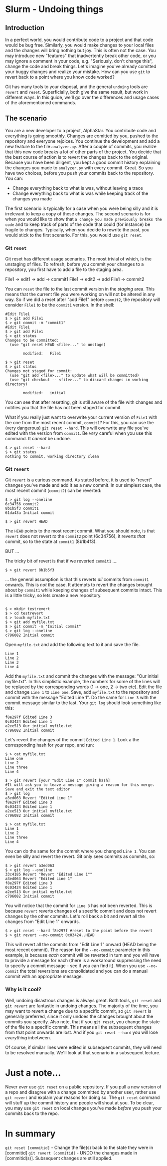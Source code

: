 # Slurm - Undoing things 


## Introduction

In a perfect world, you would contribute code to a project and that code would be bug free. Similarly, you would make changes to your local files and the changes will bring nothing but joy.  This is often not the case. You may introduce new "features" that inadvertently break other code, or you may ignore a comment in your code, e.g. "Seriously, don't change this", change the code and break things. Let's imagine you've already comitted your buggy changes and realize your mistake.  How can you use ``git`` to revert back to a point where you know code worked?

Git has many tools to your disposal, and the general ``undoing`` tools are ``revert`` and ``reset``.  Superficially, both give the same result, but work in different ways.  In this guide, we'll go over the differences and usage cases of the aforementioned commands.


## The scenario

You are a new developer to a project, AlphaStar. You contribute code and everything is going smoothly.  Changes are comitted by you, pushed to the repository and everyone rejoices.  You continue the development and add a new feature to the file ``analyzer.py``.  After a couple of commits, you realize that this new code breaks a lot of other parts of the project. You decide that the best course of action is to revert the changes back to the original. Because you have been diligent, you kept a good commit history explaining the changes you made to ``analyzer.py`` with every commit. Great.  So you have two choices, before you push your commits back to the repository.  You can:

* Change everything back to what is was, without leaving a trace
* Change everything back to what is was while keeping track of the changes you made

The first scenario is typically for a case when you were being silly and it is irrelevant to keep a copy of these changes.  The second scenario is for when you would like to show that ``a change you made previously breaks the code`` and to keep track of parts of the code that could (for instance) be fragile to changes. Typically, when you decide to rewrite the past, you would stick to the first scenario.  For this, you would use ``git reset``.  

### Git ``reset``

Git reset has different usage scenarios.  The most trivial of which, is the unstaging of files. To refresh, before you commit your changes to a repository, you first have to add a file to the staging area.

File1 -> edit1 -> add -> commit1
File1 -> edit2 -> add File1 -> commit2


You can ``reset`` the file to the last commit version in the _staging_ area.  This means that the current file you were working on will not be altered in any way.  So if we did a reset after "add File1" before ``commit2``, the repository will consider ``File1`` to be the ``commit1`` version. In the shell:

```shell
#Edit File1
$ > git add File1
$ > git commit -m "commit1"
#Edit File1
$ > git add File1
$ > git status
Changes to be committed:
  (use "git reset HEAD <file>..." to unstage)

        modified:   File1

$ > git reset 
$ > git status
Changes not staged for commit:
  (use "git add <file>..." to update what will be committed)
  (use "git checkout -- <file>..." to discard changes in working directory)

        modified:   initial
```

You can see that after resetting, git is still aware of the file with changes and notifies you that the file has not been staged for commit.  

What if you really just want to overwrite your current version of ``File1`` with the one from  the most recent commit, ``commit1``? For this, you can use the (very dangerous) ``git reset --hard``.  This will overwrite any file you've edited with the version from ``commit1``.  Be _*very*_ careful when you use this command.  It _cannot_ be undone.


```shell
$ > git reset --hard
$ > git status
nothing to commit, working directory clean
```

### Git ``revert``

Git ``revert`` is a curious command.  As stated before, it is used to "revert" changes you've made and add it as a new commit. In our simplest case, the most recent commit (``commit2``) can be reverted:

```shell
$ > git log --oneline
6c34756 commit2
8b1b5f3 commit1
61da43a Initial commit

$ > git revert HEAD
```

The ``HEAD`` points to the most recent commit. What you should note, is that ``revert`` does not revert _*to*_ the ``commit2`` point (6c34756), it reverts _*that*_ commit, so to the state at ``commit1`` (8b1b4f3). 

BUT ... 

The tricky bit of revert is that if we reverted ``commit1`` .... 

```shell
$ > git revert 8b1b5f3
```

... the general assumption is that this reverts _all_ commits from ``commit1`` onwards.  This is _not_ the case.  It attempts to revert the changes brought about by ``commit1`` while keeping changes of subsequent commits intact.  This is a little tricky, so lets create a new repository. 

```shell

$ > mkdir testrevert
$ > cd testrevert
$ > touch myfile.txt
$ > git add myfile.txt
$ > git commit -m "Initial commit"
$ > git log --oneline
c796082 Initial commit
```

Open ``myfile.txt`` and add the following text to it and save the file.

```
Line 1
Line 2
Line 3
Line 4
```

Add the ``myfile.txt`` and commit the changes with the message: "Our initial myfile.txt". In this simplistic example, the numbers for some of the lines will be replaced by the corresponding words (1 -> one, 2 -> two etc).  Edit the file and change ``Line 1`` to ``Line one``.  Save, add ``myfile.txt`` to the repository and commit with the message "Edited Line 1".  Do the same for ``Line 3`` with the commit message similar to the last. Your ``git log`` should look something like this:

```shell
f8e297f Edited Line 3
0c03424 Edited Line 1
a2ee513 Our initial myfile.txt
c796082 Initial commit
```

Let's revert the changes of the commit ``Edited Line 1``.  Look a the corresponding hash for your repo, and run:

```shell
$ > cat myfile.txt
Line one
Line 2
Line three
Line 4

$ > git revert [your "Edit Line 1" commit hash]
#It will ask you to leave a message giving a reason for this merge.  Save and exit the text editor
$ > git log
a3ed063 Revert "Edited Line 1"
f8e297f Edited Line 3
0c03424 Edited Line 1
a2ee513 Our initial myfile.txt
c796082 Initial commit

$ > cat myfile.txt
Line 1
Line 2
Line three
Line 4
```

You can do the same for the commit where you changed ``Line 1``.  You can even be silly and revert the revert. Git only sees commits as commits, so:

```shell
$ > git revert a3ed063
$ > git log --oneline
33c4185 Revert "Revert "Edited Line 1""
a3ed063 Revert "Edited Line 1"
f8e297f Edited Line 3
0c03424 Edited Line 1
a2ee513 Our initial myfile.txt
c796082 Initial commit
```

You will notice that the commit for ``Line 3`` has not been reverted.  This is because ``revert`` reverts changes of a specific commit and does not revert changes by the other commits.  Let's roll back a bit and revert all the changes from "Edit Line 1" onwards.

```shell 
$ > git reset --hard f8e297f #reset to the point before the revert
$ > git revert --no-commit 0c03424..HEAD
```
This will revert all the commits from "Edit Line 1" onward (HEAD being the most recent commit).  The reason for the ``--no-commit`` parameter in this example, is because _each_ commit will be reverted in turn and you will have to provide a message for each (there is a workaround suppressing the need to specify a commit message - see if you can find it).  When you use ``--no-commit`` the total reversions are consolidated and you can do a manual commit with an appropriate message. 

### Why is it cool?

Well, undoing disastrous changes is always great.  Both tools, ``git reset`` and ``git revert`` are fantastic in undoing changes.  The majority of the time, you may want to revert a change due to a specific commit, so ``git revert`` is generally preferred, since it only undoes the changes brought about the commits you specify. Also note, that if you ``git reset``, you change the state of the file to a specific commit.  This means all the subsequent changes from that point onwards are lost.  And if you ``git reset --hard`` you will lose _everything_ inbetween.

Of course, if similar lines were edited in subsequent commits, they will need to be resolved manually.  We'll look at that scenario in a subsequent lecture.

# Just a note...

Never _ever_ use ``git reset`` on a public repository.  If you pull a new version of a repo and disagree with a change committed by another user, rather use ``git revert`` and explain your reasons for doing so. The ``git reset`` command will stuff up the commit history and people will shout at you. To be clear, you may use ``git reset`` on local changes you've made _before_ you push your commits back to the repo.

# In summary 

``git reset [commitid]`` - Change the file(s) back to the state they were in [commitid]
``git revert [commitid]`` - UNDO the changes made in [commitid(s)]. Subsequent changes are still applied.

